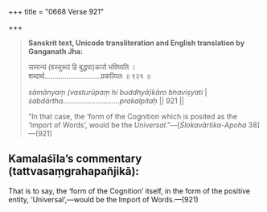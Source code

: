 +++
title = "0668 Verse 921"

+++
> **Sanskrit text, Unicode transliteration and English translation by Ganganath Jha:** 
>
> सामान्यं (वस्तुरूपं हि बुद्ध्या)कारो भविष्यति ।  
> शब्दार्थ............................प्रकल्पितः ॥ ९२१ ॥ 
>
> *sāmānyaṃ (vasturūpaṃ hi buddhyā)kāro bhaviṣyati* \|  
> *śabdārtha............................prakalpitaḥ* \|\| 921 \|\| 
>
> “In that case, the ‘form of the Cognition which is posited as the ‘Import of Words’, would be the *Universal*.”—[*Ślokavārtika*-*Apoha* 38]—(921)



## Kamalaśīla’s commentary (tattvasaṃgrahapañjikā):

That is to say, the ‘form of the Cognition’ itself, in the form of the positive entity, ‘Universal’,—would be the Import of Words.—(921)


